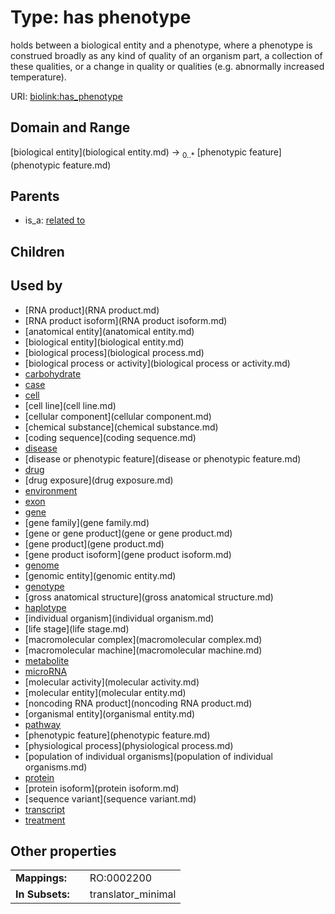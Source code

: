 
# Type: has phenotype


holds between a biological entity and a phenotype, where a phenotype is construed broadly as any kind of quality of an organism part, a collection of these qualities, or a change in quality or qualities (e.g. abnormally increased temperature).

URI: [biolink:has_phenotype](https://w3id.org/biolink/vocab/has_phenotype)


## Domain and Range

[biological entity](biological entity.md) ->  <sub>0..*</sub> [phenotypic feature](phenotypic feature.md)

## Parents

 *  is_a: [related to](related_to.md)

## Children


## Used by

 * [RNA product](RNA product.md)
 * [RNA product isoform](RNA product isoform.md)
 * [anatomical entity](anatomical entity.md)
 * [biological entity](biological entity.md)
 * [biological process](biological process.md)
 * [biological process or activity](biological process or activity.md)
 * [carbohydrate](carbohydrate.md)
 * [case](case.md)
 * [cell](cell.md)
 * [cell line](cell line.md)
 * [cellular component](cellular component.md)
 * [chemical substance](chemical substance.md)
 * [coding sequence](coding sequence.md)
 * [disease](disease.md)
 * [disease or phenotypic feature](disease or phenotypic feature.md)
 * [drug](drug.md)
 * [drug exposure](drug exposure.md)
 * [environment](environment.md)
 * [exon](exon.md)
 * [gene](gene.md)
 * [gene family](gene family.md)
 * [gene or gene product](gene or gene product.md)
 * [gene product](gene product.md)
 * [gene product isoform](gene product isoform.md)
 * [genome](genome.md)
 * [genomic entity](genomic entity.md)
 * [genotype](genotype.md)
 * [gross anatomical structure](gross anatomical structure.md)
 * [haplotype](haplotype.md)
 * [individual organism](individual organism.md)
 * [life stage](life stage.md)
 * [macromolecular complex](macromolecular complex.md)
 * [macromolecular machine](macromolecular machine.md)
 * [metabolite](metabolite.md)
 * [microRNA](microRNA.md)
 * [molecular activity](molecular activity.md)
 * [molecular entity](molecular entity.md)
 * [noncoding RNA product](noncoding RNA product.md)
 * [organismal entity](organismal entity.md)
 * [pathway](pathway.md)
 * [phenotypic feature](phenotypic feature.md)
 * [physiological process](physiological process.md)
 * [population of individual organisms](population of individual organisms.md)
 * [protein](protein.md)
 * [protein isoform](protein isoform.md)
 * [sequence variant](sequence variant.md)
 * [transcript](transcript.md)
 * [treatment](treatment.md)

## Other properties

|  |  |  |
| --- | --- | --- |
| **Mappings:** | | RO:0002200 |
| **In Subsets:** | | translator_minimal |

